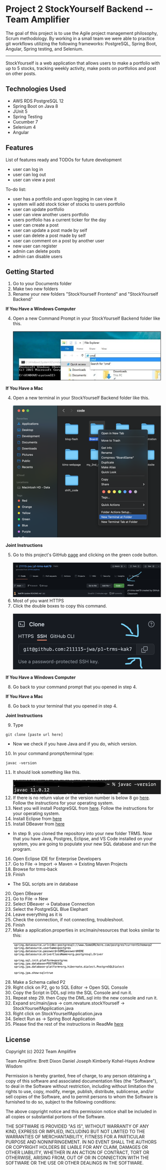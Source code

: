 # Project 2 StockYourself Backend -- Team Amplifier

The goal of this project is to use the Agile project management philosophy, Scrum methodology.  By working in a small team we were able to practice git workflows utilizing the following frameworks: PostgreSQL, Spring Boot, Angular, Spring testing, and Selenium.

--------

StockYourself is a web application that allows users to make a portfolio with up to 5 stocks, tracking weekly activity, make posts on portfolios and post on other posts. 


## Technologies Used

* AWS RDS PostgreSQL 12
* Spring Boot on Java 8
* JUnit 5
* Spring Testing
* Cucumber 7
* Selenium 4
* Angular

## Features

List of features ready and TODOs for future development

* user can log in 
* user can log out
* user can view a post


To-do list:

* user has a portfolio and upon logging in can view it
* system will add stock ticker of stocks to users portfolio
* user can update portfolio
* user can view another users portfolio
* users portfolio has a current ticker for the day
* user can create a post
* user can update a post made by self
* user can delete a post made by self
* user can comment on a post by another user
* new user can register
* admin can delete posts
* admin can disable users


## Getting Started

1. Go to your Documents folder
2. Make two new folders
3. Rename your new folders "StockYourself Frontend" and "StockYourself Backend"

**If You Have a Windows Computer**

4. Open a new Command Prompt in your StockYourself Backend folder like this. <br><br> ![cmd](./cmdPic.jpeg)

**If You Have a Mac**

4. Open a new terminal in your StockYourself Backend folder like this. <br><br> ![terminal](./terminalAtFolder.png)

**Joint Instructions**

5. Go to this project's GitHub [page](https://github.com/211115-jwa/P2-StockYourself-backend-Amplifier) and clicking on the green code button. <br><br> ![Green-Button](./here.png)
6. Most of you want HTTPS
7. Click the double boxes to copy this command. <br><br> ![copy](./Copy.png)

**If You Have a Windows Computer**

8. Go back to your command prompt that you opened in step 4.

**If You Have a Mac**

8. Go back to your terminal that you opened in step 4.

**Joint Instructions**

9. Type
```
git clone [paste url here]
```
- Now we check if you have Java and if you do, which version.
10. In your command prompt/terminal type:
```
javac -version
```
11. It should look something like this. <br><br> ![javaVersion](./javaVer.png)
12. If there is no return value or the version number is below 8 go [here](https://www3.ntu.edu.sg/home/ehchua/programming/howto/JDK_Howto.html). Follow the instructions for your operating system.
13. Next you will install PostgreSQL from [here](https://www.postgresqltutorial.com/install-postgresql/).  Follow the instructions for your operating system.
14. Install Eclipse from [here](https://www.eclipse.org/downloads/packages/installer)
15. Install DBeaver from [here](https://dbeaver.io/download/)
- In step 9. you cloned the repository into your new folder TRMS.  Now that you have Java, Postgres, Eclipse, and VS Code installed on your system, you are going to populate your new SQL database and run the program.
16. Open Eclipse IDE for Enterprise Developers
17. Go to File -> Import -> Maven -> Existing Maven Projects
18. Browse for trms-back
19. Finish
- The SQL scripts are in database
20. Open DBeaver
21. Go to File -> New
22. Select DBeaver -> Database Connection
23. Select the PostgreSQL Blue Elephant
24. Leave everything as it is
25. Check the connection, if not connecting, troubleshoot.
26. Finish
27. Make a application.properties in src/main/resources that looks similar to this: <br><br> ![copy](./props.png) 
28. Make a Schema called P2
29. Right click on P2, go to SQL Editor -> Open SQL Console
30. Copy the Script in DDL.sql into the SQL Console and run it.
31. Repeat step 29. then Copy the DML.sql into the new console and run it.
32. Expand src/main/java -> com.revature.stockYourself -> StockYourselfApplication.java
33. Right click on StockYourselfApplication.java
34. Select Run as -> Spring Boot Application 
35. Please find the rest of the instructions in ReadMe [here](https://github.com/211115-jwa/P2-StockYourself-Frontend-Amplifier)



## License

Copyright (c) 2022 Team Amplifire

Team Amplifire: 
          Brett Dixon
          Daniel Joseph
          Kimberly Kohel-Hayes
          Andrew Wisdom

Permission is hereby granted, free of charge, to any person obtaining a copy of this software and associated documentation files (the "Software"), to deal in the Software without restriction, including without limitation the rights to use, copy, modify, merge, publish, distribute, sublicense, and/or sell copies of the Software, and to permit persons to whom the Software is furnished to do so, subject to the following conditions:

The above copyright notice and this permission notice shall be included in all copies or substantial portions of the Software.

THE SOFTWARE IS PROVIDED "AS IS", WITHOUT WARRANTY OF ANY KIND, EXPRESS OR IMPLIED, INCLUDING BUT NOT LIMITED TO THE WARRANTIES OF MERCHANTABILITY, FITNESS FOR A PARTICULAR PURPOSE AND NONINFRINGEMENT. IN NO EVENT SHALL THE AUTHORS OR COPYRIGHT HOLDERS BE LIABLE FOR ANY CLAIM, DAMAGES OR OTHER LIABILITY, WHETHER IN AN ACTION OF CONTRACT, TORT OR OTHERWISE, ARISING FROM, OUT OF OR IN CONNECTION WITH THE SOFTWARE OR THE USE OR OTHER DEALINGS IN THE SOFTWARE.


